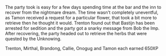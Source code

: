 The party took is easy for a few days spending time at the bar and the inn to recover from the nightmare dream.  The time wasn't completely uneventful, as Tamon received a request for a particular flower, that took a bit more to retrieve then he thought it would.  Trenton found out that Bastijn has been arrested for sedition and the party got a snarky message from Bob the Imp.  After recovering, the party headed out to retrieve the herbs that were quested by the Unknowing.


Trenton, Mirthal, Brandong, Callie, Onogug and Tamon each earned 650XP
